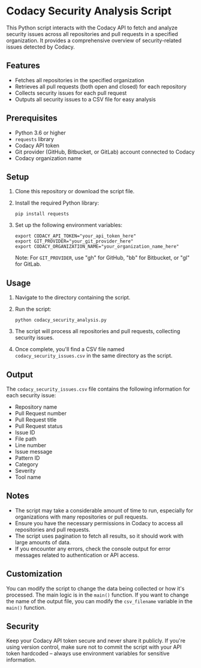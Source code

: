 # Codacy Security Analysis Script

This Python script interacts with the Codacy API to fetch and analyze security issues across all repositories and pull requests in a specified organization. It provides a comprehensive overview of security-related issues detected by Codacy.

## Features

- Fetches all repositories in the specified organization
- Retrieves all pull requests (both open and closed) for each repository
- Collects security issues for each pull request
- Outputs all security issues to a CSV file for easy analysis

## Prerequisites

- Python 3.6 or higher
- `requests` library
- Codacy API token
- Git provider (GitHub, Bitbucket, or GitLab) account connected to Codacy
- Codacy organization name

## Setup

1. Clone this repository or download the script file.

2. Install the required Python library:
   ```
   pip install requests
   ```

3. Set up the following environment variables:
   ```
   export CODACY_API_TOKEN="your_api_token_here"
   export GIT_PROVIDER="your_git_provider_here"
   export CODACY_ORGANIZATION_NAME="your_organization_name_here"
   ```
   
   Note: For `GIT_PROVIDER`, use "gh" for GitHub, "bb" for Bitbucket, or "gl" for GitLab.

## Usage

1. Navigate to the directory containing the script.

2. Run the script:
   ```
   python codacy_security_analysis.py
   ```

3. The script will process all repositories and pull requests, collecting security issues.

4. Once complete, you'll find a CSV file named `codacy_security_issues.csv` in the same directory as the script.

## Output

The `codacy_security_issues.csv` file contains the following information for each security issue:

- Repository name
- Pull Request number
- Pull Request title
- Pull Request status
- Issue ID
- File path
- Line number
- Issue message
- Pattern ID
- Category
- Severity
- Tool name

## Notes

- The script may take a considerable amount of time to run, especially for organizations with many repositories or pull requests.
- Ensure you have the necessary permissions in Codacy to access all repositories and pull requests.
- The script uses pagination to fetch all results, so it should work with large amounts of data.
- If you encounter any errors, check the console output for error messages related to authentication or API access.

## Customization

You can modify the script to change the data being collected or how it's processed. The main logic is in the `main()` function. If you want to change the name of the output file, you can modify the `csv_filename` variable in the `main()` function.

## Security

Keep your Codacy API token secure and never share it publicly. If you're using version control, make sure not to commit the script with your API token hardcoded – always use environment variables for sensitive information.
